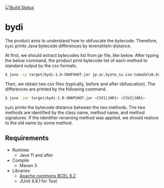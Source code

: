 [![Build Status](https://travis-ci.com/tamadalab/bydi.svg?branch=master)](https://travis-ci.com/tamadalab/bydi)

# bydi

The product aims to understand how to obfuscate the bytecode.
Therefore, `bydi` prints Java bytecode differences by levenshtein distance.


At first, we should extract bytecodes list from jar file, like below.
After typing the below command, the product print bytecode list of each method to standard output by the csv formats.

```sh
$ java -cp target/bydi-1.0-SNAPSHOT.jar jp.ac.kyoto_su.ise.tamadalab.bydi.extractor.Main <JARFILE>
```

Then, we obtain two csv files (typically, before and after obfuscation).
The differences are printed by the following command.

```sh
$ java -jar target/bydi-1.0-SNAPSHOT.jar <CSV1|JAR1> <CSV2|JAR1>
```

`bydi` prints the bytecode distance between the two methods.
The two methods are identified by the class name, method name, and method signatures.
If the identifier renaming method was applied, we should restore to the old name by some method.

## Requirements

* Runtime
    * Java 11 and after
* Compile
    * Maven 3
* Libraries
    * [Apache commons BCEL 6.2](http://commons.apache.org/proper/commons-bcel/)
    * JUnit 4.8.1 for Test
